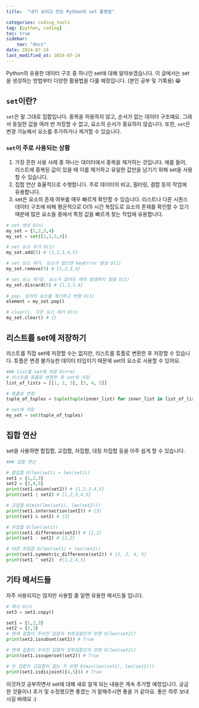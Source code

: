 ```yaml
---
title:  "내가 보려고 만든 Python의 set 활용법" 

categories: coding_tools
tag: [python, coding]
toc: true
sidebar:
    nav: "docs"
date: 2024-07-24
last_modified_at: 2024-07-24
---
```


Python의 유용한 데이터 구조 중 하나인 set에 대해 알아보겠습니다. 이 글에서는 set을 생성하는 방법부터 다양한 활용법을 다룰 예정입니다. (본인 공부 및 기록용) 😁

## `set`이란?

`set`은 말 그대로 집합입니다. 중복을 허용하지 않고, 순서가 없는 데이터 구조예요. 그래서 동일한 값을 여러 번 저장할 수 없고, 요소의 순서가 중요하지 않습니다. 또한, `set`은 변경 가능해서 요소를 추가하거나 제거할 수 있습니다.

### `set`이 주로 사용되는 상황
1. 가장 흔한 사용 사례 중 하나는 데이터에서 중복을 제거하는 것입니다. 예를 들어, 리스트에 중복된 값이 있을 때 이를 제거하고 유일한 값만을 남기기 위해 set을 사용할 수 있습니다.
2. 집합 연산 효율적으로 수행합니다. 주로 데이터의 비교, 필터링, 결합 등의 작업에 유용합니다.
3. set은 요소의 존재 여부를 매우 빠르게 확인할 수 있습니다. 리스트나 다른 시퀀스 데이터 구조에 비해 평균적으로 O(1) 시간 복잡도로 요소의 존재를 확인할 수 있기 때문에 많은 요소들 중에서 특정 값을 빠르게 찾는 작업에 유용합니다.

```python
# set 생성 O(n)
my_set = {1,2,3,4}
my_set = set([1,2,3,4])

# set 요소 추가 O(1)
my_set.add(5) # {1,2,3,4,5}

# set 요소 제거, 요소가 없으면 keyError 발생 O(1)
my_set.remove(5) # {1,2,3,4}

# set 요소 제거2. 요소가 없어도 에러 발생하지 않음 O(1)
my_set.discard(5) # {1,2,3,4}
 
# pop. 임의의 요소를 제거하고 반환 O(1)
element = my_set.pop()

# clear(). 모든 요소 제거 O(n)
my_set.clear() # {}
```

## 리스트를 set에 저장하기
리스트를 직접 set에 저장할 수는 없지만, 리스트를 튜플로 변환한 후 저장할 수 있습니다. 튜플은 변경 불가능한 데이터 타입이기 때문에 set의 요소로 사용할 수 있어요.

```python
### list를 set에 저장 O(n*m)
# 리스트를 튜플로 변환한 후 set에 저장
list_of_lists = [[1, 2, 3], [3, 4, 5]]

# 튜플로 변환
tuple_of_tuples = tuple(tuple(inner_list) for inner_list in list_of_lists)

# set에 저장
my_set = set(tuple_of_tuples)
```

## 집합 연산
set을 사용하면 합집합, 교집합, 차집합, 대칭 차집합 등을 아주 쉽게 할 수 있습니다.

```python
### 집합 연산

# 합집합 O(len(set1) + len(set2))
set1 = {1,2,3}
set2 = {3,4,5}
print(set1.union(set2)) # {1,2,3,4,5}
print(set1 | set2) # {1,2,3,4,5}

# 교집합 O(min(len(set1), len(set2)))
print(set1.intersection(set2)) # {3}
print(set1 & set2) # {3}

# 차집합 O(len(set1))
print(set1.difference(set2)) # {1,2}
print(set1 - set2) # {1,2}

# 대칭 차집합 O(len(set1) + len(set2))
print(set1.symmetric_difference(set2)) # {1, 2, 4, 5}
print(set1 ^ set2)  #{1,2,4,5}
```


## 기타 메서드들
자주 사용되지는 않지만 사용할 줄 알면 유용한 메서드들 입니다.

```python
# 복사 O(n)
set3 = set1.copy()

set1 = {1,2,3}
set2 = {2,3}
# 현재 집합이 주어진 집합의 부분집합인지 반환 O(len(set2))
print(set2.issubset(set1)) # True

# 현재 집합이 주어진 집합의 상위집합인지 반환 O(len(set2))
print(set1.issuperset(set2)) # True

# 두 집합이 교집합이 없는 지 반환 O(min(len(set1), len(set2)))
print(set1.isdisjoint({4,5})) # True
```

이것저것 공부하면서 set에 대해 새로 알게 되는 내용은 계속 추가할 예정입니다. 궁금한 것들이나 추가 및 수정했으면 좋겠는 거 말해주시면 좋을 거 같아요.
좋은 하루 보내시길 바래요 :)

